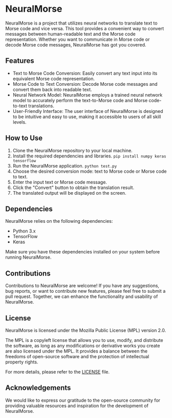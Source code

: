 # NeuralMorse

NeuralMorse is a project that utilizes neural networks to translate text to Morse code and vice versa. This tool provides a convenient way to convert messages between human-readable text and the Morse code representation. Whether you want to communicate in Morse code or decode Morse code messages, NeuralMorse has got you covered.

## Features

- Text to Morse Code Conversion: Easily convert any text input into its equivalent Morse code representation.
- Morse Code to Text Conversion: Decode Morse code messages and convert them back into readable text.
- Neural Network Model: NeuralMorse employs a trained neural network model to accurately perform the text-to-Morse code and Morse code-to-text translations.
- User-Friendly Interface: The user interface of NeuralMorse is designed to be intuitive and easy to use, making it accessible to users of all skill levels.

## How to Use

1. Clone the NeuralMorse repository to your local machine.
2. Install the required dependencies and libraries.
`pip install numpy keras tensorflow`
4. Run the NeuralMorse application.
`python test.py`
6. Choose the desired conversion mode: text to Morse code or Morse code to text.
7. Enter the input text or Morse code message.
8. Click the "Convert" button to obtain the translation result.
9. The translated output will be displayed on the screen.

## Dependencies

NeuralMorse relies on the following dependencies:

- Python 3.x
- TensorFlow
- Keras

Make sure you have these dependencies installed on your system before running NeuralMorse.

## Contributions

Contributions to NeuralMorse are welcome! If you have any suggestions, bug reports, or want to contribute new features, please feel free to submit a pull request. Together, we can enhance the functionality and usability of NeuralMorse.

## License

NeuralMorse is licensed under the Mozilla Public License (MPL) version 2.0.

The MPL is a copyleft license that allows you to use, modify, and distribute the software, as long as any modifications or derivative works you create are also licensed under the MPL. It provides a balance between the freedoms of open-source software and the protection of intellectual property rights.

For more details, please refer to the [LICENSE](LICENSE) file.

## Acknowledgements

We would like to express our gratitude to the open-source community for providing valuable resources and inspiration for the development of NeuralMorse.
